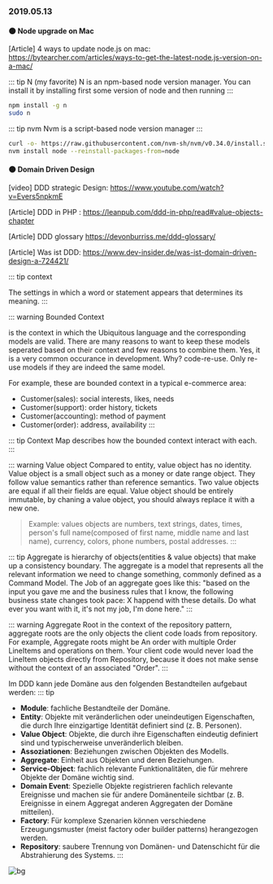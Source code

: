### 2019.05.13

#### :new_moon: Node upgrade on Mac
[Article] 4 ways to update node.js on mac: <https://bytearcher.com/articles/ways-to-get-the-latest-node.js-version-on-a-mac/>


::: tip N (my favorite)
N is an npm-based node version manager. You can install it by installing first some version of node and then running
:::

```bash
npm install -g n
sudo n
```
::: tip nvm
Nvm is a script-based node version manager
:::

```bash
curl -o- https://raw.githubusercontent.com/nvm-sh/nvm/v0.34.0/install.sh | bash
nvm install node --reinstall-packages-from=node
```

#### :new_moon: Domain Driven Design

[video] DDD strategic Design: <https://www.youtube.com/watch?v=Evers5npkmE>

[Article] DDD in PHP : <https://leanpub.com/ddd-in-php/read#value-objects-chapter>

[Article] DDD glossary <https://devonburriss.me/ddd-glossary/>

[Article] Was ist DDD: <https://www.dev-insider.de/was-ist-domain-driven-design-a-724421/>


::: tip context

The settings in which a word or statement appears that determines its meaning.
::: 

::: warning Bounded Context

is the context in which the Ubiquitous language and the corresponding models are valid. There are many reasons to want to keep 
these models seperated based on their context and few reasons to combine them. Yes, it is a very common occurance in development.
Why? code-re-use. Only re-use models if they are indeed the same model.

For example, these are bounded context in a typical e-commerce area:
- Customer(sales): social interests, likes, needs
- Customer(support): order history, tickets
- Customer(accounting): method of payment
- Customer(order): address, availability
::: 

::: tip Context Map
describes how the bounded context interact with each.
::: 

::: warning Value object
Compared to entity, value object has no identity. Value object is a small object such as a money or date range object. They follow value semantics rather than reference semantics.
Two value objects are equal if all their fields are equal. Value object should be entirely immutable, by chaning a value object, you
should always replace it with a new one.
> Example: values objects are numbers, text strings, dates, times, person's full name(composed of first name, middle name and last name), currency, colors, phone numbers, postal addresses.
::: 

::: tip Aggregate
is hierarchy of objects(entities & value objects) that make up a consistency boundary. The aggregate is a model that represents all the relevant information we need to change something, commonly defined as a Command Model. The Job of an aggregate goes like this: "based on the input you gave me and the business rules that I know, the following business state changes took pace: X happend with these details. Do what ever you want with it, it's not my job, I'm done here."
::: 

::: warning Aggregate Root
in the context of the repository pattern, aggregate roots are the only objects the client code loads from repository. For example, Aggregate roots might be An order with multiple Order LineItems and operations on them. Your client code would never load the LineItem objects directly from Repository, because it does not make sense without the context of an associated "Order".
::: 

Im DDD kann jede Domäne aus den folgenden Bestandteilen aufgebaut werden:
::: tip
- **Module**: fachliche Bestandteile der Domäne.
- **Entity**: Objekte mit veränderlichen oder uneindeutigen Eigenschaften, die durch Ihre einzigartige Identität definiert sind (z. B. Personen).
- **Value Object**: Objekte, die durch ihre Eigenschaften eindeutig definiert sind und typischerweise unveränderlich bleiben.
- **Assoziationen**: Beziehungen zwischen Objekten des Modells.
- **Aggregate**: Einheit aus Objekten und deren Beziehungen.
- **Service-Object**: fachlich relevante Funktionalitäten, die für mehrere Objekte der Domäne wichtig sind.
- **Domain Event**: Spezielle Objekte registrieren fachlich relevante Ereignisse und machen sie für andere Domänenteile sichtbar (z. B. Ereignisse in einem Aggregat anderen Aggregaten der Domäne mitteilen).
- **Factory**: Für komplexe Szenarien können verschiedene Erzeugungsmuster (meist factory oder builder patterns) herangezogen werden.
- **Repository**: saubere Trennung von Domänen- und Datenschicht für die Abstrahierung des Systems.
:::

![bg](https://images.unsplash.com/photo-1497218770144-3fea6dbc33fe?ixlib=rb-1.2.1&ixid=eyJhcHBfaWQiOjEyMDd9&auto=format&fit=crop&w=800&q=60)